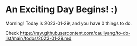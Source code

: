 # An Exciting Day Begins! :)

Morning! Today is 2023-01-29, and you have 0 things to do.

Check https://raw.githubusercontent.com/cauliyang/to-do-list/main/todos/2023-01-29.md